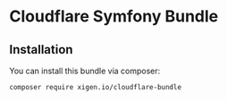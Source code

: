 # Cloudflare Symfony Bundle

## Installation
You can install this bundle via composer:
```bash
composer require xigen.io/cloudflare-bundle
```
